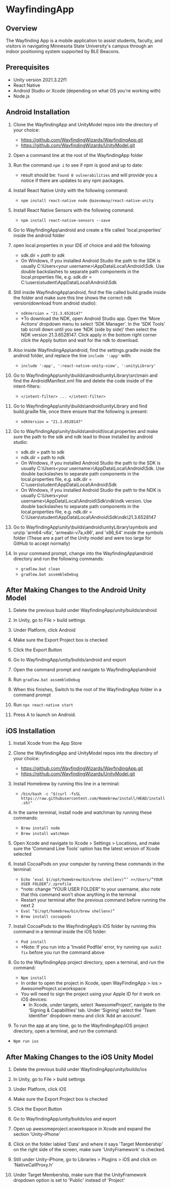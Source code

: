 # WayfindingApp

## Overview

The Wayfinding App is a mobile application to assist students, faculty, and visitors in navigating Minnesota State University's campus through an indoor positioning system supported by BLE Beacons.

## Prerequisites 

* Unity version 2021.3.22f1
* React Native
* Android Studio or Xcode (depending on what OS you're working with)
* Node.js

## Android Installation
1. Clone the WayfindingApp and UnityModel repos into the directory of your choice: 
	- https://github.com/WayfindingWizards/WayfindingApp.git 
	- https://github.com/WayfindingWizards/UnityModel.git 

2. Open a command line at the root of the WayfindingApp folder

3. Run the command `npm i` to see if npm is good and up to date: 
	- result should be: ```found 0 vulnerabilities``` and will provide you a notice if there are updates to any npm packages. 

4. Install React Native Unity with the following command:
	- ```npm install react-native node @azesmway/react-native-unity``` 

5. Install React Native Sensors with the following command: 
   	- ```npm install react-native-sensors --save``` 

6. Go to WayfindingApp\android and create a file called 'local.properties' inside the android folder

7. open local.properties in your IDE of choice and add the following: 
	- sdk.dir = *path to sdk* 
	- On Windows, if you installed Android Studio the path to the SDK is usually C:\Users\<your username>\AppData\Local\Android\Sdk. Use double backslashes to 	  separate path components in the local.properties file, e.g. sdk.dir = C:\\users\\student\\AppData\\Local\\Android\\Sdk

8. Still inside WayfindingApp\android, find the file called build.gradle inside the folder and make sure this line shows the correct ndk version(download from android studio):  
	- `ndkVersion = "21.3.6528147"`
	- *To download the NDK, open Android Studio app. Open the ‘More Actions’ dropdown menu to select ‘SDK Manager’. In the ‘SDK Tools’ tab scroll down until 	  you see ‘NDK (side by side)’ then select the NDK version 21.3.6528147. Click apply in the bottom right corner click the Apply button and wait for the 	  ndk to download. 

9. Also inside WayfindingApp\android, find the settings.gradle inside the android folder, and replace the line `include ':app'` with: 
	- `include ':app', ':react-native-unity-view', ':unityLibrary'`

10. Go to WayfindingApp\unity\builds\android\unityLibrary\src\main and find the AndroidManifest.xml file and delete the code inside of the intent-filters:
	- `</intent-filter> ... </intent-filter>`

11. Go to WayfindingApp\unity\builds\android\unityLibrary and find build.gradle file, once there ensure that the following is present: 
	- `ndkVersion = "21.3.6528147"`

12. Go to WayfindingApp\unity\builds\android\local.properties and make sure the path to the sdk and ndk lead to those installed by android studio: 
	- sdk.dir = path to sdk
	- ndk.dir = path to ndk
	- On Windows, if you installed Android Studio the path to the SDK is usually C:\Users\<your username>\AppData\Local\Android\Sdk. Use double backslashes to 	  separate path components in the local.properties file, e.g. sdk.dir = C:\\users\\student\\AppData\\Local\\Android\\Sdk 
	- On Windows, if you installed Android Studio the path to the NDK is usually C:\Users\<your username>\AppData\Local\Android\Sdk\ndk\ndk version. Use 
	  double backslashes to separate path components in the local.properties file, e.g. ndk.dir = C:\\Users\\student\\AppData\\Local\\Android\\Sdk\\ndk\\21.3.6528147 

13. Go to WayfindingApp\unity\builds\android\unityLibrary\symbols and unzip 'arm64-v8a', 'armeabi-v7a,x86', and 'x86_64' inside the symbols folder (These are a part of the Unity model and were too large for GitHub to accept normally)

14. In your command prompt, change into the WayfindingApp\android directory and run the following commands:
	- ```gradlew.bat clean```
	- ```gradlew.bat assembleDebug```

## After Making Changes to the Android Unity Model
1. Delete the previous build under WayfindingApp/unity/builds/android
2. In Unity, go to File > build settings

3. Under Platform, click Android 

4. Make sure the Export Project box is checked 

5. Click the Export Button 

6. Go to WayfindingApp/unity/builds/android and export 

7. Open the command prompt and navigate to WayfindingApp\android 

8. Run `gradlew.bat assembleDebug` 

9. When this finishes, Switch to the root of the WayfindingApp folder in a command prompt

10. Run `npx react-native start`

11. Press A to launch on Android. 

## iOS Installation
1. Install Xcode from the App Store 

2. Clone the WayfindingApp and UnityModel repos into the directory of your choice: 
	- https://github.com/WayfindingWizards/WayfindingApp.git 
	- https://github.com/WayfindingWizards/UnityModel.git 

3. Install Homebrew by running this line in a terminal: 
	- ```/bin/bash -c "$(curl -fsSL https://raw.githubusercontent.com/Homebrew/install/HEAD/install.sh)"```

4. In the same terminal, install node and watchman by running these commands: 
	- ```Brew install node```
	- ```Brew install watchman```

5. Open Xcode and navigate to Xcode > Settings > Locations, and make sure the ‘Command Line Tools’ option has the latest version of Xcode selected 

6. Install CocoaPods on your computer by running these commands in the terminal: 
	- ```Echo ‘eval $(/opt/homebrew/bin/brew shellenv)”’ >>/Users/”YOUR USER FOLDER”/.zprofile```
	- *note: change “YOUR USER FOLDER” to your username, also note that this command won’t show anything in the terminal 
	- Restart your terminal after the previous command before running the next 2 
	- ```Eval “$(/opt/homebrew/bin/brew shellenv)”``` 
	- ```Brew install cocoapods```

7. Install CocoaPods to the WayfindingApp’s iOS folder by running this command in a terminal inside the iOS folder: 
	- ```Pod install```
 	- *Note: If you run into a 'Invalid Podfile' error, try running ```npm audit fix``` before you run the command above 

8. Go to the WayfindingApp project directory, open a terminal, and run the command: 
	- ```Npm install```
	- In order to open the project in Xcode, open WayFindingApp > ios > AwesomeProject.xcworkspace  
	- You will need to sign the project using your Apple ID for it work on iOS devices:
 		- In Xcode, under targets, select ‘AwesomeProject’, navigate to the ‘Signing & Capabilities’ tab. Under ‘Signing’ select the 'Team Identifier’ 			  dropdown menu and click ‘Add an account’.

9. To run the app at any time, go to the WayfindingApp/iOS project directory, open a terminal, and run the command: 
- ```Npm run ios``` 

## After Making Changes to the iOS Unity Model
1. Delete the previous build under WayfindingApp/unity/builds/ios
2. In Unity, go to File > build settings

3. Under Platform, click iOS 

4. Make sure the Export Project box is checked 

5. Click the Export Button 

6. Go to WayfindingApp/unity/builds/ios and export 

7. Open up awesomeproject.xcworkspace in Xcode and expand the section 'Unity-iPhone'

8. Click on the folder labled 'Data' and where it says 'Target Membership' on the right side of the screen, make sure 'UnityFramework' is checked.

9. Still under Unity-iPhone, go to Libraries > Plugins > iOS and click on 'NativeCallProxy.h'
10. Under Target Membership, make sure that the UnityFramework dropdown option is set to 'Public' instead of 'Project'

